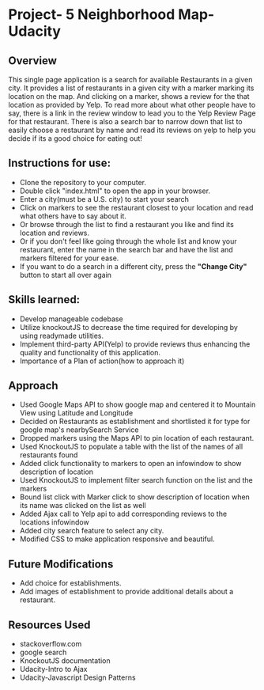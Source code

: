 
# Project- 5  Neighborhood Map- Udacity

## Overview
This single page application is a search for available Restaurants in a given city. It provides a list of restaurants in a given city with a marker marking its location on the map. And clicking on a marker, shows a review for the that location as provided by Yelp. To read more about what other people have to say, there is a link in the review window to lead you to the Yelp Review Page for that restaurant. There is also a search bar to narrow down that list to easily choose a restaurant  by name and read its reviews on yelp to help you decide if its a good choice for eating out!


## Instructions for use:
- Clone the repository to your computer.
- Double click "index.html" to open the app in your browser.
- Enter a city(must be a U.S. city) to start your search
- Click on markers to see the restaurant closest to your location and read what others have to say about it.
- Or browse through the list to find a restaurant you like and find its location and reviews.
- Or if you don't feel like going through the whole list and know your restaurant, enter the name in the search bar and have the list and markers filtered for your ease.
- If you want to do a search in a different city, press the **"Change City"** button to start all over again


## Skills learned:
- Develop manageable codebase
- Utilize knockoutJS to decrease the time required for developing by using readymade utilities.
- Implement third-party API(Yelp) to provide reviews thus enhancing the quality and functionality of this application.
- Importance of a Plan of action(how to approach it)


## Approach
- Used Google Maps API to show google map and centered it to Mountain View using Latitude and Longitude
- Decided on Restaurants as establishment and shortlisted it for type for google map's nearbySearch Service
- Dropped markers using the Maps API to pin location of each restaurant.
- Used KnockoutJS to populate a table with the list of the names of all restaurants found
- Added click functionality to markers to open an infowindow to show description of location
- Used KnockoutJS to implement filter search function on the list and the markers
- Bound list click with Marker click to show description of location when its name was clicked on the list as well
- Added Ajax call to Yelp api to add corresponding reviews to the locations infowindow
- Added city search feature to select any city.
- Modified CSS to make application responsive and beautiful.

## Future Modifications
- Add choice for establishments.
- Add images of establishment to provide additional details about a restaurant.

## Resources Used
- stackoverflow.com
- google search
- KnockoutJS documentation
- Udacity-Intro to Ajax
- Udacity-Javascript Design Patterns
